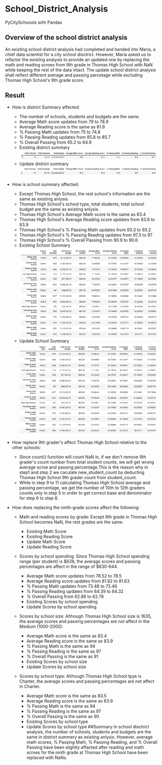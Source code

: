 # School_District_Analysis
PyCitySchoools with Pandas

## Overview of the school district analysis
An existing school district analysis had completed and handed into Maria, a chief data scientist for a city school disctrict. However, Maria asked us to refactor the existing analysis to provide an updated one by replacing the math and reading scroes from 9th grade in Thomas High School with NaN while keeping the rest of the data intact. The update school district analysis shall reflect different average and passing percetage while excluding Thomas High School's 9th grade score. 

## Result
* How is district Summary affected: 
  * The number of schools, students and budgets are the same.
  * Average Math score updates from 79 to 78.9 
  * Average Reading score is the same as 81.9
  * % Passing Math updates from 75 to 74.8
  * % Passing Reading updates from 85.8 to 85.7
  * % Overall Passing from 65.2 to 64.9
  * Existing district summary
![Existing_district_summary](./Resources/existing_district.png)
  * Update district summary
![Updated_district_summary](./Resources/updated_district.png)
 

* How is school summary affected: 
  * Except Thomas High School, the rest school's information are the same as existing anlysis.
  * Thomas High School's school type, total students, total school budget are the same as existing anlysis.
  * Thomas High School's Average Math score is the same as 83.4
  * Thomas High School's Average Reading score updates from 83.8 to 83.9
  * Thomas High School's % Passing Math updates from 93.3 to 93.2
  * Thomas High School's % Passing Reading updates from 97.3 to 97
  * Thomas High School's % Overall Passing from 90.9 to 90.6
  * Existing School Summary
![Existing_school_summary](./Resources/existing_thomsa_high_with_9th.png)
  * Update School Summary
![Updated_school_summary](./Resources/updated_thomsa_high_without_9th_count.png)

* How replace 9th grader's affect Thomas High School relative to the other schools:
  * Since count() function will count NaN in, if we don't remove 9th grader's count number from total student counts, we will get wrong average scroe and passing percentage.This is the reason why in step1 and step 2 we caculate new_student_count by deducting Thomas High School 9th grader count from student_count.
  * While in step 9 to 11 calculating Thomas High School average and passing percentage, we get the number of 10th to 12th graders counts only in step 5 in order to get correct base and denominator for step 6 to step 8.

* How does replacing the ninth-grade scores affect the following:
  * Math and reading scores by grade: Except 9th grade in Thomas High School becomes NaN, the rest grades are the same.
    * Existing Math Score
    * Existing Reading Score
    * Update Math Score
    * Update Reading Score

  * Scores by school spending: Since Thomas High School spending range (per student) is $638, the average scores and passing percentages are affect in the range of $630-644.
    * Average Math score updates from 78.52 to 78.5
    * Average Reading score updates from 81.62 to 81.63
    * % Passing Math updates from 73.48 to 73.46
    * % Passing Reading updates from 84.39 to 84.32
    * % Overall Passing from 62.86 to 62.78
    * Existing Scores by school spending
    * Update Scores by school spending
 
  * Scores by school size: Although Thomas High School size is 1635, the average scores and passing percentages are not affect in the Medium (1000-2000).
    * Average Math score is the same as 83.4
    * Average Reading score is the same as 83.9
    * % Passing Math is the same as 94
    * % Passing Reading is the same as 97
    * % Overall Passing is the same as 91
    * Existing Scores by school size
    * Update Scores by school size

  * Scores by school type: Although Thomas High School tpye is Charter, the average scores and passing percentages are not affect in Charter.
    * Average Math score is the same as 83.5
    * Average Reading score is the same as 83.9
    * % Passing Math is the same as 94
    * % Passing Reading is the same as 97
    * % Overall Passing is the same as 90
    * Existing Scores by school type
    * Update Scores by school type
##Summary
In school disctrict analysis, the number of schools, students and budgets are the same in district summary as existing anlysis. However, average math scores, % Passing Math, % Passing Reading, and % Overall Passing have been slightly affacted after reading and math scroes for the ninth grade at Thomas High School have been replaced with NaNs.  
